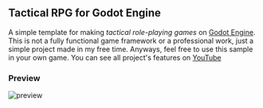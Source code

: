 ## Tactical RPG for Godot Engine

A simple template for making <i>tactical role-playing games</i> on [Godot Engine](https://godotengine.org/).
This is not a fully functional game framework or a professional work, just a simple project made in my free time. 
Anyways, feel free to use this sample in your own game. You can see all project's features on [YouTube](https://www.youtube.com/watch?v=j0ov4zGUp68)

### Preview
![preview](https://i.ibb.co/MNznGYX/preview-trpg-godot.png)
